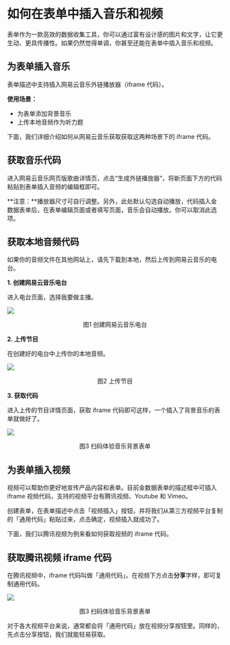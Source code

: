 # 如何在表单中插入音乐和视频

表单作为一款高效的数据收集工具，你可以通过富有设计感的图片和文字，让它更生动、更具传播性。如果仍然觉得单调，你甚至还能在表单中插入音乐和视频。

## 为表单插入音乐

表单描述中支持插入网易云音乐外链播放器（iframe 代码）。

**使用场景：**

* 为表单添加背景音乐
* 上传本地音频作为听力题

下面，我们详细介绍如何从网易云音乐获取获取这两种场景下的 iframe 代码。

## 获取音乐代码

进入网易云音乐网页版歌曲详情页，点击“生成外链播放器“，将新页面下方的代码粘贴到表单插入音频的编辑框即可。

**注意：**播放器尺寸可自行调整。另外，此处默认勾选自动播放，代码插入金数据表单后，在表单编辑页面或者填写页面，音乐会自动播放。你可以取消此选项。

## 获取本地音频代码

如果你的音频文件在其他网站上，请先下载到本地，然后上传到网易云音乐的电台。

**1. 创建网易云音乐电台**

进入电台页面，选择我要做主播。

![](https://ws1.sinaimg.cn/large/c25e83dbgy1flz2p3jgyvj21hc0ivjy9.jpg)

<center>图1 创建网易云音乐电台</center>

**2. 上传节目**

在创建好的电台中上传你的本地音频。

![](https://ws1.sinaimg.cn/large/c25e83dbgy1flz2qey2kjj21h01187fr.jpg)

<center>图2 上传节目</center>

**3. 获取代码**

进入上传的节目详情页面，获取 iframe 代码即可这样，一个插入了背景音乐的表单就做好了。

![](https://ws1.sinaimg.cn/large/c25e83dbgy1flz2trfxvhj21hc0wctyq.jpg)

<center>图3 扫码体验音乐背景表单</center>

## 为表单插入视频

视频可以帮助你更好地宣传产品内容和表单。目前金数据表单的描述框中可插入 iframe 视频代码，支持的视频平台有腾讯视频、Youtube 和 Vimeo。

创建表单，在表单描述中点击「视频插入」按钮，并将我们从第三方视频平台复制的「通用代码」粘贴过来，点击确定，视频插入就成功了。

下面，我们以腾讯视频为例来看如何获取视频的 iframe 代码。

## 获取腾讯视频 iframe 代码

在腾讯视频中，iframe 代码叫做「通用代码」。在视频下方点击**分享**字样，即可复制通用代码。

![](https://ws1.sinaimg.cn/large/c25e83dbgy1flz2vca1mbj20ja0eedir.jpg)

<center>图3 扫码体验音乐背景表单</center>

对于各大视频平台来说，通常都会将「通用代码」放在视频分享按钮里。同样的，先点击分享按钮，我们就能轻易获取。


